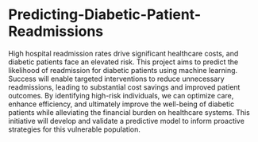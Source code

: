 # Predicting-Diabetic-Patient-Readmissions
High hospital readmission rates drive significant healthcare costs, and diabetic patients face an elevated risk. This project aims to predict the likelihood of readmission for diabetic patients using machine learning. Success will enable targeted interventions to reduce unnecessary readmissions, leading to substantial cost savings and improved patient outcomes. By identifying high-risk individuals, we can optimize care, enhance efficiency, and ultimately improve the well-being of diabetic patients while alleviating the financial burden on healthcare systems. This initiative will develop and validate a predictive model to inform proactive strategies for this vulnerable population.
